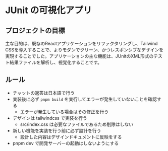 # JUnit の可視化アプリ

## プロジェクトの目標

主な目的は、既存のReactアプリケーションをリファクタリングし、Tailwind CSSを導入することで、よりモダンでクリーン、かつレスポンシブなデザインを実現することでした。アプリケーションの主な機能は、JUnitのXML形式のテスト結果ファイルを解析し、視覚化することです。

## ルール

- チャットの返答は日本語で行う
- 実装後に必ず `pnpm build` を実行してエラーが発生していないことを確認する
  - エラーが発生している場合はその修正を行う
- デザインは tailwindcss で実装を行う
  - src/index.css は必要なファイルであるため削除はしない
- 新しい機能を実装を行う前に必ず設計を行う
  - 設計した内容はデザインドキュメントに反映をする
- pnpm dev で開発サーバーの起動はしないようにする
